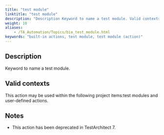 ```yaml
--- 
title: "test module"
linktitle: "test module"
description: "Description Keyword to name a test module. Valid contexts This action may be used within the following project items: test modules and user-defined actions. Notes This action has been deprecated in ..."
weight: 10
aliases: 
    - /TA_Automation/Topics/bia_test_module.html
keywords: "built-in actions, test module, test module (action)"
---
```


## Description

Keyword to name a test module.

## Valid contexts

This action may be used within the following project items:test modules and user-defined actions.

## Notes

-   This action has been deprecated in TestArchitect 7.




